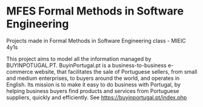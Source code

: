 # MFES Formal Methods in Software Engineering
Projects made in Formal Methods in Software Engineering class - MIEIC 4y1s 


This project aims to model all the information managed by BUYINPOTUGAL.PT. BuyinPortugal.pt
is a business-to-business e-commerce website, that facilitates the sale of Portuguese sellers, from
small and medium enterprises, to buyers around the world, and operates in English. Its mission is to
make it easy to do business with Portugal, by helping business buyers find products and services from
Portuguese suppliers, quickly and efficiently.
See https://buyinportugal.pt/index.php
